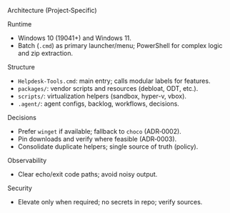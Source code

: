 Architecture (Project‑Specific)

Runtime
- Windows 10 (19041+) and Windows 11.
- Batch (`.cmd`) as primary launcher/menu; PowerShell for complex logic and zip extraction.

Structure
- `Helpdesk-Tools.cmd`: main entry; calls modular labels for features.
- `packages/`: vendor scripts and resources (debloat, ODT, etc.).
- `scripts/`: virtualization helpers (sandbox, hyper-v, vbox).
- `.agent/`: agent configs, backlog, workflows, decisions.

Decisions
- Prefer `winget` if available; fallback to `choco` (ADR‑0002).
- Pin downloads and verify where feasible (ADR‑0003).
- Consolidate duplicate helpers; single source of truth (policy).

Observability
- Clear echo/exit code paths; avoid noisy output.

Security
- Elevate only when required; no secrets in repo; verify sources.


